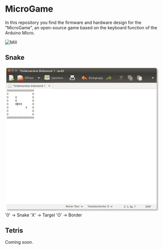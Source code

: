 MicroGame
=========
In this repository you find the firmware and hardware design for the
"MicroGame", an open-source game based on the keyboard function of the Arduino Micro.

<img src="pictures/pad_mill.png" alt="Mill">

Snake
-----
<img src="pictures/snake_gedit.png" alt="Snake">
'0' -> Snake
'X' -> Targel
'O' -> Border

Tetris
------
Coming soon.
